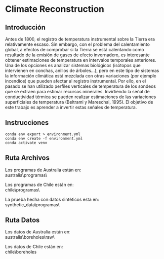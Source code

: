 # Climate Reconstruction


## Introducción  
<p style=”text-align: justify;”>
Antes de 1800, el registro de temperatura instrumental sobre la Tierra era relativamente escaso. Sin embargo, con el problema del calentamiento global, a efectos de comprobar si la Tierra se está calentando como resultado de la emisión de gases de efecto invernadero, es interesante obtener estimaciones de temperatura en intervalos temporales anteriores. Una de los opciones es analizar sistemas biológicos (isótopos que intervienen en conchas, anillos de árboles...), pero en este tipo de sistemas la información climática está mezclada con otras variaciones (por ejemplo incendios) que pueden afectar al registro instrumental. Por ello, en el pasado se han utilizado perfiles verticales de temperatura de los sondeos que se extraen para estimar recursos minerales. Invirtiendo la señal de conductividad térmica se pueden realizar estimaciones de las variaciones superficiales de temperatura (Beltrami y Mareschal, 1995). El objetivo de este trabajo es aprender a invertir estas señales de temperatura.  </p>

## Instrucciones



```
conda env export > environment.yml
conda env create -f environment.yml
conda activate venv
```

## Ruta Archivos

Los programas de Australia están en:   
australia\programas\  

Los programas de Chile están en:   
chile\programas\   

La prueba hecha con datos sintéticos esta en:  
synthetic_data\programas\

## Ruta Datos
Los datos de Australia están en:   
australia\boreholes\raw\  
  
Los datos de Chile están en:   
chile\boreholes
